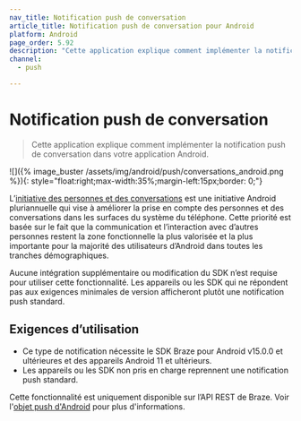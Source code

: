 ```yaml
---
nav_title: Notification push de conversation
article_title: Notification push de conversation pour Android
platform: Android
page_order: 5.92
description: "Cette application explique comment implémenter la notification push de conversation dans votre application Android."
channel:
  - push

---
```


# Notification push de conversation

> Cette application explique comment implémenter la notification push de conversation dans votre application Android.

![]({% image_buster /assets/img/android/push/conversations_android.png %}){: style="float:right;max-width:35%;margin-left:15px;border: 0;"}

L’[initiative des personnes et des conversations](https://developer.android.com/guide/topics/ui/conversations) est une initiative Android pluriannuelle qui vise à améliorer la prise en compte des personnes et des conversations dans les surfaces du système du téléphone. Cette priorité est basée sur le fait que la communication et l’interaction avec d’autres personnes restent la zone fonctionnelle la plus valorisée et la plus importante pour la majorité des utilisateurs d’Android dans toutes les tranches démographiques.

Aucune intégration supplémentaire ou modification du SDK n’est requise pour utiliser cette fonctionnalité. Les appareils ou les SDK qui ne répondent pas aux exigences minimales de version afficheront plutôt une notification push standard.

## Exigences d’utilisation

- Ce type de notification nécessite le SDK Braze pour Android v15.0.0 et ultérieures et des appareils Android 11 et ultérieurs. 
- Les appareils ou les SDK non pris en charge reprennent une notification push standard.

Cette fonctionnalité est uniquement disponible sur l’API REST de Braze. Voir l'[objet push d'Android]({{site.baseurl}}/api/objects_filters/messaging/android_object#android-conversation-push-object) pour plus d'informations.

